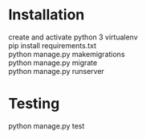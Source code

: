# Installation  
create and activate python 3 virtualenv  
pip install requirements.txt  
python manage.py makemigrations  
python manage.py migrate  
python manage.py runserver  
# Testing  
python manage.py test

